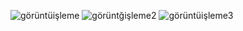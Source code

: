 ![görüntüişleme](https://github.com/user-attachments/assets/7905a15c-ee77-4284-a0d9-cb8756ffc255)
![görüntğişleme2](https://github.com/user-attachments/assets/288224d9-87b7-4605-b08c-13b7f764ff21)
![görüntüişleme3](https://github.com/user-attachments/assets/fea3d850-402a-4bfd-a629-ad871a7a43fc)
